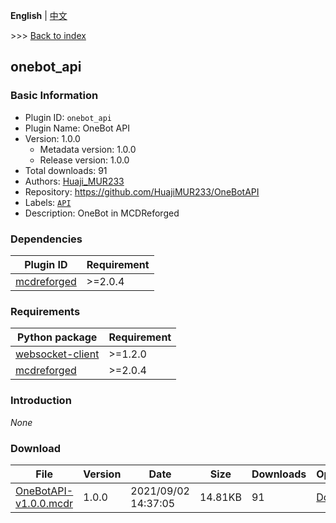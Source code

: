 **English** | [中文](readme-zh_cn.md)

\>\>\> [Back to index](/readme.md)

## onebot_api

### Basic Information

- Plugin ID: `onebot_api`
- Plugin Name: OneBot API
- Version: 1.0.0
  - Metadata version: 1.0.0
  - Release version: 1.0.0
- Total downloads: 91
- Authors: [Huaji_MUR233](https://github.com/HuajiMUR233)
- Repository: https://github.com/HuajiMUR233/OneBotAPI
- Labels: [`API`](/labels/api/readme.md)
- Description: OneBot in MCDReforged

### Dependencies

| Plugin ID | Requirement |
| --- | --- |
| [mcdreforged](https://github.com/Fallen-Breath/MCDReforged) | \>=2.0.4 |

### Requirements

| Python package | Requirement |
| --- | --- |
| [websocket-client](https://pypi.org/project/websocket-client) | \>=1.2.0 |
| [mcdreforged](https://pypi.org/project/mcdreforged) | \>=2.0.4 |

### Introduction

*None*

### Download

| File | Version | Date | Size | Downloads | Operations |
| --- | --- | --- | --- | --- | --- |
| [OneBotAPI-v1.0.0.mcdr](https://github.com/HuajiMUR233/OneBotAPI/releases/tag/1.0.0) | 1.0.0 | 2021/09/02 14:37:05 | 14.81KB | 91 | [Download](https://github.com/HuajiMUR233/OneBotAPI/releases/download/1.0.0/OneBotAPI-v1.0.0.mcdr) |

